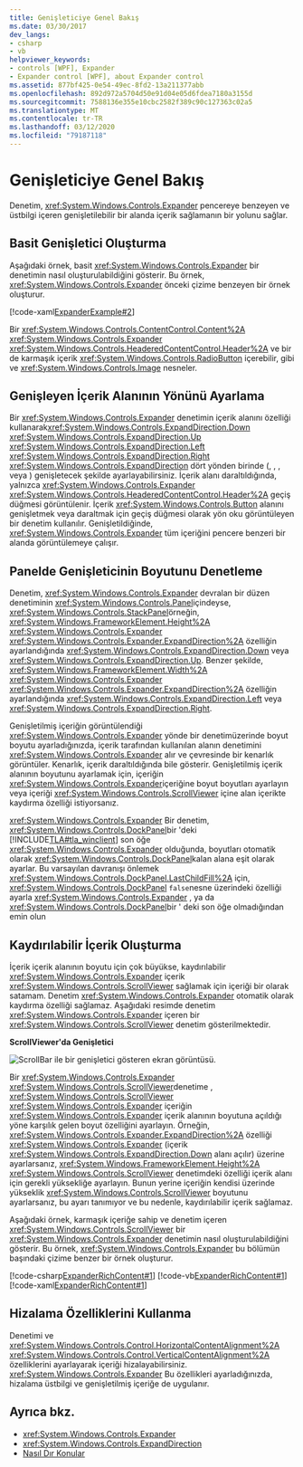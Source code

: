 ```yaml
---
title: Genişleticiye Genel Bakış
ms.date: 03/30/2017
dev_langs:
- csharp
- vb
helpviewer_keywords:
- controls [WPF], Expander
- Expander control [WPF], about Expander control
ms.assetid: 877bf425-0e54-49ec-8fd2-13a211377abb
ms.openlocfilehash: 892d972a5704d50e91d04e05d6fdea7180a3155d
ms.sourcegitcommit: 7588136e355e10cbc2582f389c90c127363c02a5
ms.translationtype: MT
ms.contentlocale: tr-TR
ms.lasthandoff: 03/12/2020
ms.locfileid: "79187118"
---
```

# <a name="expander-overview"></a>Genişleticiye Genel Bakış
Denetim, <xref:System.Windows.Controls.Expander> pencereye benzeyen ve üstbilgi içeren genişletilebilir bir alanda içerik sağlamanın bir yolunu sağlar.  

<a name="CreatinganExpanderinXAML"></a>
## <a name="creating-a-simple-expander"></a>Basit Genişletici Oluşturma  
 Aşağıdaki örnek, basit <xref:System.Windows.Controls.Expander> bir denetimin nasıl oluşturulabildiğini gösterir. Bu örnek, <xref:System.Windows.Controls.Expander> önceki çizime benzeyen bir örnek oluşturur.  
  
 [!code-xaml[ExpanderExample#2](~/samples/snippets/csharp/VS_Snippets_Wpf/ExpanderExample/CSharp/Page1.xaml#2)]  
  
 Bir <xref:System.Windows.Controls.ContentControl.Content%2A> <xref:System.Windows.Controls.Expander> <xref:System.Windows.Controls.HeaderedContentControl.Header%2A> ve bir de karmaşık içerik <xref:System.Windows.Controls.RadioButton> içerebilir, gibi ve <xref:System.Windows.Controls.Image> nesneler.  
  
<a name="SettingtheDirectionoftheExpandingWindow"></a>
## <a name="setting-the-direction-of-the-expanding-content-area"></a>Genişleyen İçerik Alanının Yönünü Ayarlama  
 Bir <xref:System.Windows.Controls.Expander> denetimin içerik alanını özelliği kullanarak<xref:System.Windows.Controls.ExpandDirection.Down> <xref:System.Windows.Controls.ExpandDirection.Up> <xref:System.Windows.Controls.ExpandDirection.Left> <xref:System.Windows.Controls.ExpandDirection.Right> <xref:System.Windows.Controls.ExpandDirection> dört yönden birinde (, , , veya ) genişletecek şekilde ayarlayabilirsiniz. İçerik alanı daraltıldığında, yalnızca <xref:System.Windows.Controls.Expander> <xref:System.Windows.Controls.HeaderedContentControl.Header%2A> geçiş düğmesi görüntülenir. İçerik <xref:System.Windows.Controls.Button> alanını genişletmek veya daraltmak için geçiş düğmesi olarak yön oku görüntüleyen bir denetim kullanılır. Genişletildiğinde, <xref:System.Windows.Controls.Expander> tüm içeriğini pencere benzeri bir alanda görüntülemeye çalışır.  
  
<a name="SettingSizeDimensionsonanExpanderinaPanel"></a>
## <a name="controlling-the-size-of-an-expander-in-a-panel"></a>Panelde Genişleticinin Boyutunu Denetleme  
 Denetim, <xref:System.Windows.Controls.Expander> devralan bir düzen denetiminin <xref:System.Windows.Controls.Panel>içindeyse, <xref:System.Windows.Controls.StackPanel>örneğin, <xref:System.Windows.FrameworkElement.Height%2A> <xref:System.Windows.Controls.Expander> <xref:System.Windows.Controls.Expander.ExpandDirection%2A> özelliğin ayarlandığında <xref:System.Windows.Controls.ExpandDirection.Down> veya <xref:System.Windows.Controls.ExpandDirection.Up>. Benzer şekilde, <xref:System.Windows.FrameworkElement.Width%2A> <xref:System.Windows.Controls.Expander> <xref:System.Windows.Controls.Expander.ExpandDirection%2A> özelliğin ayarlandığında <xref:System.Windows.Controls.ExpandDirection.Left> veya <xref:System.Windows.Controls.ExpandDirection.Right>.  
  
 Genişletilmiş içeriğin görüntülendiği <xref:System.Windows.Controls.Expander> yönde bir denetimüzerinde boyut boyutu ayarladığınızda, içerik tarafından kullanılan alanın denetimini <xref:System.Windows.Controls.Expander> alır ve çevresinde bir kenarlık görüntüler. Kenarlık, içerik daraltıldığında bile gösterir. Genişletilmiş içerik alanının boyutunu ayarlamak için, içeriğin <xref:System.Windows.Controls.Expander>içeriğine boyut boyutları ayarlayın veya içeriği <xref:System.Windows.Controls.ScrollViewer> içine alan içerikte kaydırma özelliği istiyorsanız.  
  
 <xref:System.Windows.Controls.Expander> Bir denetim, <xref:System.Windows.Controls.DockPanel>bir 'deki [!INCLUDE[TLA#tla_winclient](../../../../includes/tlasharptla-winclient-md.md)] son öğe <xref:System.Windows.Controls.Expander> olduğunda, boyutları otomatik olarak <xref:System.Windows.Controls.DockPanel>kalan alana eşit olarak ayarlar. Bu varsayılan davranışı önlemek <xref:System.Windows.Controls.DockPanel.LastChildFill%2A> için, <xref:System.Windows.Controls.DockPanel> `false`nesne üzerindeki özelliği ayarla <xref:System.Windows.Controls.Expander> , ya da <xref:System.Windows.Controls.DockPanel>bir ' deki son öğe olmadığından emin olun  
  
<a name="CreatingScrollableContent"></a>
## <a name="creating-scrollable-content"></a>Kaydırılabilir İçerik Oluşturma  
 İçerik içerik alanının boyutu için çok büyükse, kaydırılabilir <xref:System.Windows.Controls.Expander> içerik <xref:System.Windows.Controls.ScrollViewer> sağlamak için içeriği bir olarak satamam. Denetim <xref:System.Windows.Controls.Expander> otomatik olarak kaydırma özelliği sağlamaz. Aşağıdaki resimde denetim <xref:System.Windows.Controls.Expander> içeren bir <xref:System.Windows.Controls.ScrollViewer> denetim gösterilmektedir.  
  
 **ScrollViewer'da Genişletici**  
  
 ![ScrollBar ile bir genişletici gösteren ekran görüntüsü.](./media/expander-overview/expander-scrollbar-control.jpg)  
  
 Bir <xref:System.Windows.Controls.Expander> <xref:System.Windows.Controls.ScrollViewer>denetime , <xref:System.Windows.Controls.ScrollViewer> <xref:System.Windows.Controls.Expander> içeriğin <xref:System.Windows.Controls.Expander> içerik alanının boyutuna açıldığı yöne karşılık gelen boyut özelliğini ayarlayın. Örneğin, <xref:System.Windows.Controls.Expander.ExpandDirection%2A> özelliği <xref:System.Windows.Controls.Expander> (içerik <xref:System.Windows.Controls.ExpandDirection.Down> alanı açılır) üzerine ayarlarsanız, <xref:System.Windows.FrameworkElement.Height%2A> <xref:System.Windows.Controls.ScrollViewer> denetimdeki özelliği içerik alanı için gerekli yüksekliğe ayarlayın. Bunun yerine içeriğin kendisi üzerinde yükseklik <xref:System.Windows.Controls.ScrollViewer> boyutunu ayarlarsanız, bu ayarı tanımıyor ve bu nedenle, kaydırılabilir içerik sağlamaz.  
  
 Aşağıdaki örnek, karmaşık içeriğe sahip ve denetim içeren <xref:System.Windows.Controls.ScrollViewer> bir <xref:System.Windows.Controls.Expander> denetimin nasıl oluşturulabildiğini gösterir. Bu örnek, <xref:System.Windows.Controls.Expander> bu bölümün başındaki çizime benzer bir örnek oluşturur.  
  
 [!code-csharp[ExpanderRichContent#1](~/samples/snippets/csharp/VS_Snippets_Wpf/ExpanderRichContent/CSharp/Window1.xaml.cs#1)]
 [!code-vb[ExpanderRichContent#1](~/samples/snippets/visualbasic/VS_Snippets_Wpf/ExpanderRichContent/VisualBasic/Window1.xaml.vb#1)]
 [!code-xaml[ExpanderRichContent#1](~/samples/snippets/csharp/VS_Snippets_Wpf/ExpanderRichContent/CSharp/Window1.xaml#1)]  
  
<a name="UsingtheAlignmentProperties"></a>
## <a name="using-the-alignment-properties"></a>Hizalama Özelliklerini Kullanma  
 Denetimi ve <xref:System.Windows.Controls.Control.HorizontalContentAlignment%2A> <xref:System.Windows.Controls.Control.VerticalContentAlignment%2A> özelliklerini ayarlayarak içeriği hizalayabilirsiniz. <xref:System.Windows.Controls.Expander> Bu özellikleri ayarladığınızda, hizalama üstbilgi ve genişletilmiş içeriğe de uygulanır.  
  
## <a name="see-also"></a>Ayrıca bkz.

- <xref:System.Windows.Controls.Expander>
- <xref:System.Windows.Controls.ExpandDirection>
- [Nasıl Dır Konular](expander-how-to-topics.md)

